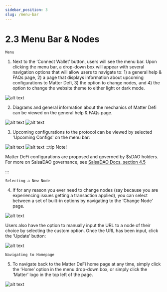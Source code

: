 ```yaml
---
sidebar_position: 3
slug: /menu-bar
---
```


# 2.3 Menu Bar & Nodes

    Menu

1. Next to the ‘Connect Wallet’ button, users will see the menu bar. Upon clicking the menu bar, a drop-down box will appear with several navigation options that will allow users to navigate to: 1) a general help & FAQs page, 2) a page that displays information about upcoming configurations to Matter Defi, 3) the option to change nodes, and 4) the option to change the website theme to either light or dark mode.

![alt text](/img/mattermenu.png)

2. Diagrams and general information about the mechanics of Matter Defi can be viewed on the general help & FAQs page.

![alt text](/img/matterhelp.png)
![alt text](/img/matterfaqpage.png)

3. Upcoming configurations to the protocol can be viewed by selected 'Upcoming Configs' on the menu bar: 

![alt text](/img/configsmenu.png)
![alt text](/img/upcomingconfigspage.png)
:::tip Note!

Matter DeFi configurations are proposed and governed by $sDAO holders. For more on SalsaDAO governance, see [SalsaDAO Docs, section 4.5](/governance-voting)

:::

    Selecting a New Node

4. If for any reason you ever need to change nodes (say because you are experiencing issues getting a transaction applied), you can select between a set of built-in options by navigating to the ‘Change Node’ page. 

![alt text](/img/matternodes.png)

Users also have the option to manually input the URL to a node of their choice by selecting the custom option. Once the URL has been input, click the ‘Update’ button:

![alt text](/img/manualnode.png)

    Navigating to Homepage

5. To navigate back to the Matter DeFi home page at any time, simply click the ‘Home’ option in the menu drop-down box, or simply click the ‘Matter’ logo in the top left of the page.

![alt text](/img/matterhomenav.png)